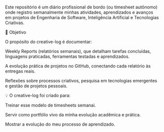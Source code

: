 Este repositório é um diário profissional de bordo (ou timesheet autônomo) onde registro semanalmente minhas atividades, aprendizados e avanços em projetos de Engenharia de Software, Inteligência Artificial e Tecnologias Criativas.

🎯 Objetivo

O propósito do creative-log é documentar:

Weekly Reports (relatórios semanais), que detalham tarefas concluídas, linguagens praticadas, ferramentas testadas e aprendizados.

A evolução prática de projetos no GitHub, conectando cada relatório às entregas reais.

Reflexões sobre processos criativos, pesquisa em tecnologias emergentes e gestão de projetos pessoais.

💡 O creative-log foi criado para:

Treinar esse modelo de timesheets semanai.

Servir como portfólio vivo da minha evolução acadêmica e prática.

Mostrar a evolução do meu processo de aprendizado.
